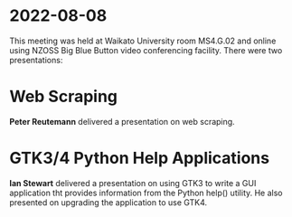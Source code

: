 # 2022-08-08

This meeting was held at Waikato University room MS4.G.02 and online using NZOSS Big Blue Button video conferencing facility. 
There were two presentations:

# Web Scraping

**Peter Reutemann** delivered a presentation on web scraping.


# GTK3/4 Python Help Applications

**Ian Stewart** delivered a presentation on using GTK3 to write a GUI application tht provides information from the Python help() utility. 
He also presented on upgrading the application to use GTK4.
